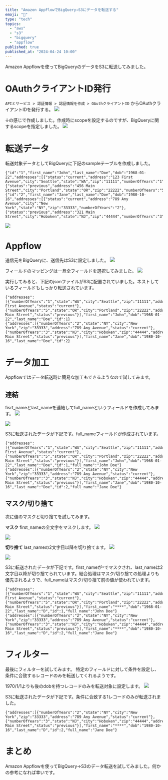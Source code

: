 ```yaml
---
title: "Amazon AppFlowでBigQuery→S3にデータを転送する"
emoji: "🫧"
type: "tech"
topics:
  - "aws"
  - "s3"
  - "bigquery"
  - "appflow"
published: true
published_at: "2024-04-24 10:00"
---
```


Amazon Appflowを使ってBigQueryのデータをS3に転送してみました。

# OAuthクライアントID発行
`APIとサービス > 認証情報 > 認証情報を作成 > OAuthクライアントID` からOAuthクライアントIDを発行する。
![](https://storage.googleapis.com/zenn-user-upload/eae41fa0de9f-20240124.png)


↓の感じで作成しました。作成時にscopeを設定するのですが、BigQueryに関するscopeを指定しました。
![](https://storage.googleapis.com/zenn-user-upload/a7b7d94574f1-20240124.png)


# 転送データ
転送対象データとしてBigQueryに下記のsampleテーブルを作成しました。
```json:
{"id":"1","first_name":"John","last_name":"Doe","dob":"1968-01-22","addresses":[{"status":"current","address":"123 First Avenue","city":"Seattle","state":"WA","zip":"11111","numberOfYears":"1"},{"status":"previous","address":"456 Main Street","city":"Portland","state":"OR","zip":"22222","numberOfYears":"5"}]}
{"id":"2","first_name":"Jane","last_name":"Doe","dob":"1980-10-16","addresses":[{"status":"current","address":"789 Any Avenue","city":"New York","state":"NY","zip":"33333","numberOfYears":"2"},{"status":"previous","address":"321 Main Street","city":"Hoboken","state":"NJ","zip":"44444","numberOfYears":"3"}]}
```
![](https://storage.googleapis.com/zenn-user-upload/821938fb3e32-20240125.png)

# Appflow
送信元をBigQueryに、送信先はS3に設定しました。
![](https://storage.googleapis.com/zenn-user-upload/3d9e6d166d70-20240125.png)

フィールドのマッピングは一旦全フィールドを選択してみました。
![](https://storage.googleapis.com/zenn-user-upload/01feaa3ffcae-20240125.png)

実行してみると、下記のjsonファイルがS3に配置されていました。ネストしているフィールドもしっかり転送されています。
```json:
{"addresses":[{"numberOfYears":"1","state":"WA","city":"Seattle","zip":"11111","address":"123 First Avenue","status":"current"},{"numberOfYears":"5","state":"OR","city":"Portland","zip":"22222","address":"456 Main Street","status":"previous"}],"first_name":"John","dob":"1968-01-22","last_name":"Doe","id":1}
{"addresses":[{"numberOfYears":"2","state":"NY","city":"New York","zip":"33333","address":"789 Any Avenue","status":"current"},{"numberOfYears":"3","state":"NJ","city":"Hoboken","zip":"44444","address":"321 Main Street","status":"previous"}],"first_name":"Jane","dob":"1980-10-16","last_name":"Doe","id":2}
```

# データ加工
Appflowではデータ転送時に簡易な加工もできるようなので試してみます。

## 連結
fisrt_nameとlast_nameを連結してfull_nameというフィールドを作成してみます。
![](https://storage.googleapis.com/zenn-user-upload/6fa101a124eb-20240125.png)

![](https://storage.googleapis.com/zenn-user-upload/3e16435b187b-20240125.png)

S3に転送されたデータが下記です。full_nameフィールドが作成されています。
```json:
{"addresses":[{"numberOfYears":"1","state":"WA","city":"Seattle","zip":"11111","address":"123 First Avenue","status":"current"},{"numberOfYears":"5","state":"OR","city":"Portland","zip":"22222","address":"456 Main Street","status":"previous"}],"first_name":"John","dob":"1968-01-22","last_name":"Doe","id":1,"full_name":"John Doe"}
{"addresses":[{"numberOfYears":"2","state":"NY","city":"New York","zip":"33333","address":"789 Any Avenue","status":"current"},{"numberOfYears":"3","state":"NJ","city":"Hoboken","zip":"44444","address":"321 Main Street","status":"previous"}],"first_name":"Jane","dob":"1980-10-16","last_name":"Doe","id":2,"full_name":"Jane Doe"}
```

## マスク/切り捨て
次に値のマスクと切り捨てを試してみます。

**マスク**
first_nameの全文字をマスクします。
![](https://storage.googleapis.com/zenn-user-upload/f1d500961549-20240125.png)

![](https://storage.googleapis.com/zenn-user-upload/eb7f28862f6b-20240125.png)

**切り捨て**
last_nameの2文字目以降を切り捨てます。
![](https://storage.googleapis.com/zenn-user-upload/36f1d1239638-20240125.png)

![](https://storage.googleapis.com/zenn-user-upload/b967e6951c36-20240125.png)

S3に転送されたデータが下記です。first_nameが`*`でマスクされ、last_nameは2文字目以降が切り捨てられています。結合処理はマスク/切り捨ての処理よりも優先されるようで、full_nameはマスク/切り捨て前の値が使われています。
```json:
{"addresses":[{"numberOfYears":"1","state":"WA","city":"Seattle","zip":"11111","address":"123 First Avenue","status":"current"},{"numberOfYears":"5","state":"OR","city":"Portland","zip":"22222","address":"456 Main Street","status":"previous"}],"first_name":"****","dob":"1968-01-22","last_name":"D","id":1,"full_name":"John Doe"}
{"addresses":[{"numberOfYears":"2","state":"NY","city":"New York","zip":"33333","address":"789 Any Avenue","status":"current"},{"numberOfYears":"3","state":"NJ","city":"Hoboken","zip":"44444","address":"321 Main Street","status":"previous"}],"first_name":"****","dob":"1980-10-16","last_name":"D","id":2,"full_name":"Jane Doe"}
```

# フィルター
最後にフィルターを試してみます。
特定のフィールドに対して条件を設定し、条件に合致するレコードのみを転送してくれるようです。

1970/1/1よりも後のdobを持つレコードのみを転送対象に設定します。
![](https://storage.googleapis.com/zenn-user-upload/676aaafb5c19-20240125.png)

S3に転送されたデータが下記です。条件に合致する1レコードのみが転送されました。
```json:
{"addresses":[{"numberOfYears":"2","state":"NY","city":"New York","zip":"33333","address":"789 Any Avenue","status":"current"},{"numberOfYears":"3","state":"NJ","city":"Hoboken","zip":"44444","address":"321 Main Street","status":"previous"}],"first_name":"****","dob":"1980-10-16","last_name":"D","id":2,"full_name":"Jane Doe"}
```

# まとめ
Amazon Appflowを使ってBigQuery→S3のデータ転送を試してみました。何かの参考になれば幸いです。
